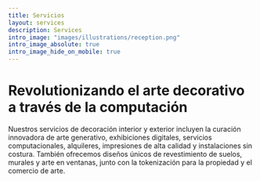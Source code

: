 ```yaml
---
title: Servicios
layout: services
description: Services
intro_image: "images/illustrations/reception.png"
intro_image_absolute: true
intro_image_hide_on_mobile: true
---
```


# Revolutionizando el arte decorativo a través de la computación

Nuestros servicios de decoración interior y exterior incluyen la curación innovadora de arte generativo, exhibiciones digitales, servicios computacionales, alquileres, impresiones de alta calidad y instalaciones sin costura. También ofrecemos diseños únicos de revestimiento de suelos, murales y arte en ventanas, junto con la tokenización para la propiedad y el comercio de arte.
